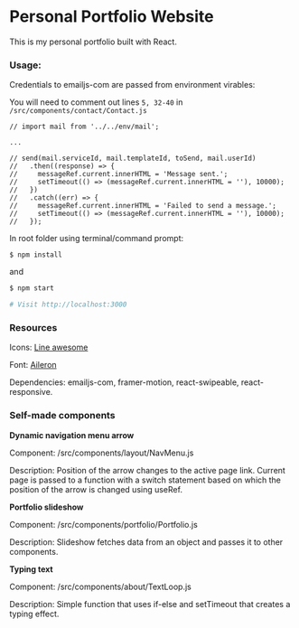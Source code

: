 # Personal Portfolio Website

This is my personal portfolio built with React.

### Usage:

Credentials to emailjs-com are passed from environment virables:

You will need to comment out lines `5, 32-40` in `/src/components/contact/Contact.js`
```sg
// import mail from '../../env/mail';

...

// send(mail.serviceId, mail.templateId, toSend, mail.userId)
//   .then((response) => {
//     messageRef.current.innerHTML = 'Message sent.';
//     setTimeout(() => (messageRef.current.innerHTML = ''), 10000);
//   })
//   .catch((err) => {
//     messageRef.current.innerHTML = 'Failed to send a message.';
//     setTimeout(() => (messageRef.current.innerHTML = ''), 10000);
//   });
```

In root folder using terminal/command prompt:

```sg
$ npm install
```
and
```sh
$ npm start

# Visit http://localhost:3000
```

### Resources

Icons:  <a href="https://icons8.com/line-awesome">Line awesome</a>

Font: <a href="https://fonts.adobe.com/fonts/aileron">Aileron</a>

Dependencies: emailjs-com, framer-motion, react-swipeable, react-responsive.

### Self-made components

**Dynamic navigation menu arrow**

Component: /src/components/layout/NavMenu.js

Description: Position of the arrow changes to the active page link. Current page is passed to a function with a switch statement based on which the position of the arrow is changed using useRef.

**Portfolio slideshow**

Component: /src/components/portfolio/Portfolio.js

Description: Slideshow fetches data from an object and passes it to other components.

**Typing text**

Component: /src/components/about/TextLoop.js

Description: Simple function that uses if-else and setTimeout that creates a typing effect. 
